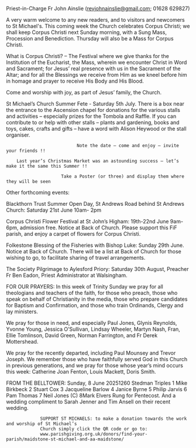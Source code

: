 
Priest-in-Charge Fr John Ainslie ([revjohnainslie@gmail.com](mailto:revjohnainslie@gmail.com); 01628 629827)

A very warm welcome to any new readers, and to visitors and newcomers to St Michael's.
This coming week the Church celebrates Corpus Christi; we shall keep Corpus Christi next Sunday morning,
with a Sung Mass, Procession and Benediction. Thursday will also be a Mass for Corpus Christi.

What is Corpus Christi? – The Festival where we give thanks for the Institution of the Eucharist, the Mass, wherein
we encounter Christ in Word and Sacrament; for Jesus’ real presence with us in the Sacrament of the Altar; and for all
the Blessings we receive from Him as we kneel before him in homage and prayer to receive His Body and His Blood.

Come and worship with joy, as part of Jesus’ family, the Church.

St Michael’s Church Summer Fete - Saturday 5th July. There is a box near the entrance to the Ascension chapel
for donations for the various stalls and activities – especially prizes for the Tombola and Raffle. If you can contribute
to or help with other stalls – plants and gardening, books and toys, cakes, crafts and gifts – have a word with Alison
Heywood or the stall organiser.

                               Note the date – come and enjoy – invite your friends !!

        Last year’s Christmas Market was an astounding success – let’s make it the same this Summer !!

                         Take a Poster (or three) and display them where they will be seen


Other forthcoming events:

Blackthorn Trust Summer Open Day, St Andrews Road behind St Andrews Church: Saturday 21st June 10am-
2pm

Corpus Christi Flower Festival at St John’s Higham: 19th-22nd June 9am-6pm, admission free. Notice at Back of
Church. Please support this FiF parish, and enjoy a carpet of flowers for Corpus Christi.

Folkestone Blessing of the Fisheries with Bishop Luke: Sunday 29th June. Notice at Back of Church. There will be
a list at Back of Church for those wishing to go, to facilitate sharing of travel arrangements.

The Society Pilgrimage to Aylesford Priory: Saturday 30th August, Preacher Fr Ben Eadon, Priest Administrator at
Walsingham.

FOR OUR PRAYERS: In this week of Trinity Sunday we pray for all theologians and teachers of the faith, for
those who preach, those who speak on behalf of Christianity in the media, those who prepare candidates for Baptism
and Confirmation, and those who train Ordinands, Clergy and lay ministers.

We pray for those in need, and especially Paul Jones, Glynis Reynolds, Yvonne Young, Jessica O’Sullivan, Lindsay
Wheeler, Martyn Nash, Fran, Ellie Tomlinson, David Green, Norman Farrington, and Fr Derek Mottershead.

We pray for the recently departed, including Paul Mounsey and Trevor Joseph. We remember those who have
faithfully served God in this Church in previous generations, and we pray for those whose year’s mind occurs this
week: Catherine Joan Fenton, Louis Mackett, Doris Smith.

FROM THE BELLTOWER: Sunday, 8 June 20251260 Stedman Triples 1 Mike Birkbeck 2 Stuart Cox 3
Jacqueline Barlow 4 Janice Byrne 5 Philip Jarvis 6 Pam Thomas 7 Neil Jones (C) 8Mark Elvers
Rung for Pentecost. And a wedding compliment to Sarah Jenner and Tim Ansell on their recent wedding.

                 SUPPORT ST MICHAELS: to make a donation towards the work and worship of St Michael’s
                 Church simply click the QR code or go to:
                 www.parishgiving.org.uk/donors/find-your-parish/maidstone-st-michael-and-aa-maidstone/
